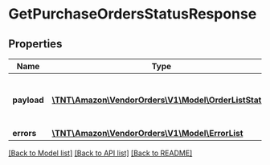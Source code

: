# GetPurchaseOrdersStatusResponse

## Properties
Name | Type | Description | Notes
------------ | ------------- | ------------- | -------------
**payload** | [**\TNT\Amazon\VendorOrders\V1\Model\OrderListStatus**](OrderListStatus.md) | Current status of list of purchase orders. | [optional] 
**errors** | [**\TNT\Amazon\VendorOrders\V1\Model\ErrorList**](ErrorList.md) |  | [optional] 

[[Back to Model list]](../README.md#documentation-for-models) [[Back to API list]](../README.md#documentation-for-api-endpoints) [[Back to README]](../README.md)


